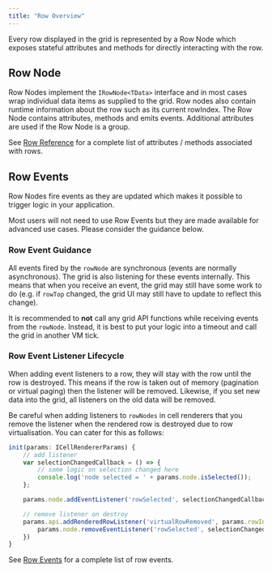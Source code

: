 ```yaml
---
title: "Row Overview"
---
```


Every row displayed in the grid is represented by a Row Node which exposes stateful attributes and methods for directly interacting with the row.

## Row Node

Row Nodes implement the `IRowNode<TData>` interface and in most cases wrap individual data items as supplied to the grid. Row nodes also contain runtime information about the row such as its current rowIndex. The Row Node contains attributes, methods and emits events. Additional attributes are used if the Row Node is a group. 

See [Row Reference](/row-object/) for a complete list of attributes / methods associated with rows.

## Row Events

Row Nodes fire events as they are updated which makes it possible to trigger logic in your application. 

<note>
Most users will not need to use Row Events but they are made available for advanced use cases. Please consider the guidance below.
</note>

### Row Event Guidance

All events fired by the `rowNode` are synchronous (events are normally asynchronous). The grid is also listening for these events internally. This means that when you receive an event, the grid  may still have some work to do (e.g. if `rowTop` changed, the grid UI may still have to update to reflect this change). 

It is recommended to **not** call any grid API functions while receiving events from the `rowNode`. Instead, it is best to put your logic into a timeout and call the grid in another VM tick.

### Row Event Listener Lifecycle

When adding event listeners to a row, they will stay with the row until the row is destroyed. This means if the row is taken out of memory (pagination or virtual paging) then the listener will be removed. Likewise, if you set new data into the grid, all listeners on the old data will be removed.

Be careful when adding listeners to `rowNodes` in cell renderers that you remove the listener when the rendered row is destroyed due to row virtualisation. You can cater for this as follows:

```js
init(params: ICellRendererParams) {
    // add listener
    var selectionChangedCallback = () => {
        // some logic on selection changed here
        console.log('node selected = ' + params.node.isSelected());
    };

    params.node.addEventListener('rowSelected', selectionChangedCallback);

    // remove listener on destroy
    params.api.addRenderedRowListener('virtualRowRemoved', params.rowIndex, () => {
        params.node.removeEventListener('rowSelected', selectionChangedCallback);
    })
}
```

See [Row Events](/row-events) for a complete list of row events. 


